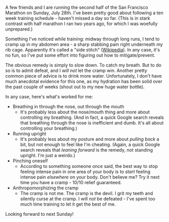 ---
---

A few friends and I are running the second half of the San Francisco Marathon on
Sunday, July 28th. I've been pretty good about following a ten week training
schedule - haven't missed a day so far. (This is in stark contrast with half
marathon I ran two years ago, for which I was woefully unprepared.)

Something I've noticed while training: midway through long runs, I tend to cramp
up in my abdomen area - a sharp stabbing pain right underneath my rib cage.
Apparently it's called a "side stitch"
([Wikipedia](https://en.wikipedia.org/wiki/Side_stitch)). In any case, it's no
fun, so I've put some effort into figuring out how to mitigate/prevent.

The obvious remedy is simply to slow down. To catch my breath. But to do so is
to admit defeat, and I *will not* let the cramp win. Another pretty common piece
of advice is to drink more water. Unfortunately, I don't have much anecdotal
evidence for this one, as my hydration has been solid over the past couple of
weeks (shout out to my new huge water bottle).

In any case, here's what's worked for me:
- Breathing in through the nose, out through the mouth
    -  It's probably less about the nose/mouth thing and more about controlling
       my breathing. (And in fact, a quick Google search reveals that breathing
       through the nose is inefficient and dumb. It's all about controlling your
       breathing.)
- Running upright
    - It's probably less about my posture and more about *pulling back* a bit,
      but not enough to feel like I'm cheating.  (Again, a quick Google search
      reveals that *leaning forward* is the remedy, not standing upright. I'm
      just a weirdo.)
- Pinching oneself
    - According to something someone once said, the best way to stop feeling
      intense pain in one area of your body is to *start* feeling intense pain
      *elsewhere* on your body. Don't believe me? Try it next time you have a
      cramp - 10/10 relief guaranteed. 
- Anthropomorphizing the cramp
    - The cramp is not me. The cramp is the devil. I grit my teeth and silently
      curse at the cramp. I will *not* be defeated - I've spent too much time
      training to let it get the best of me.

Looking forward to next Sunday!
